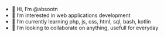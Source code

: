 - 👋 Hi, I’m @absootn
- 👀 I’m interested in web applications development
- 🌱 I’m currently learning php, js, css, html, sql, bash, kotlin
- 💞️ I’m looking to collaborate on anything, usefull for everyday

<!---
absootn/absootn is a ✨ special ✨ repository because its `README.md` (this file) appears on your GitHub profile.
You can click the Preview link to take a look at your changes.
--->
